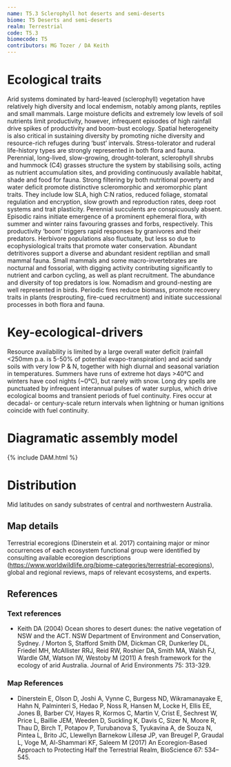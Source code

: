 ```yaml
---
name: T5.3 Sclerophyll hot deserts and semi-deserts
biome: T5 Deserts and semi-deserts
realm: Terrestrial
code: T5.3
biomecode: T5
contributors: MG Tozer / DA Keith
---
```


# Ecological traits


Arid systems dominated by hard-leaved (sclerophyll) vegetation have relatively high diversity and local endemism, notably among plants, reptiles and small mammals. Large moisture deficits and extremely low levels of soil nutrients limit productivity, however, infrequent episodes of high rainfall drive spikes of productivity and boom-bust ecology. Spatial heterogeneity is also critical in sustaining diversity by promoting niche diversity and resource-rich refuges during ‘bust’ intervals. Stress-tolerator and ruderal life-history types are strongly represented in both flora and fauna. Perennial, long-lived, slow-growing, drought-tolerant, sclerophyll shrubs and hummock (C4) grasses structure the system by stabilising soils, acting as nutrient accumulation sites, and providing continuously available habitat, shade and food for fauna. Strong filtering by both nutritional poverty and water deficit promote distinctive scleromorphic and xeromorphic plant traits. They include low SLA, high C:N ratios, reduced foliage, stomatal regulation and encryption, slow growth and reproduction rates, deep root systems and trait plasticity. Perennial succulents are conspicuously absent. Episodic rains initiate emergence of a prominent ephemeral flora, with summer and winter rains favouring grasses and forbs, respectively.  This productivity ‘boom’ triggers rapid responses by granivores and their predators. Herbivore populations also fluctuate, but less so due to ecophysiological traits that promote water conservation. Abundant detritivores support a diverse and abundant resident reptilian and small mammal fauna. Small mammals and some macro-invertebrates are nocturnal and fossorial, with digging activity contributing significantly to nutrient and carbon cycling, as well as plant recruitment. The abundance and diversity of top predators is low. Nomadism and ground-nesting are well represented in birds. Periodic fires reduce biomass, promote recovery traits in plants (resprouting, fire-cued recruitment) and initiate successional processes in both flora and fauna.


# Key-ecological-drivers


Resource availability is limited by a large overall water deficit (rainfall <250mm p.a. is 5-50% of potential evapo-transpiration) and acid sandy soils with very low P & N, together with high diurnal and seasonal variation in temperatures. Summers have runs of extreme hot days >40°C and winters have cool nights (~0°C), but rarely with snow. Long dry spells are punctuated by infrequent interannual pulses of water surplus, which drive ecological booms and transient periods of fuel continuity. Fires occur at decadal- or century-scale return intervals when lightning or human ignitions coincide with fuel continuity.


# Diagramatic assembly model

{% include DAM.html %}

# Distribution


Mid latitudes on sandy substrates of central and northwestern Australia.


## Map details

Terrestrial ecoregions (Dinerstein et al. 2017) containing major or minor occurrences of each ecosystem functional group were identified by consulting available ecoregion descriptions (https://www.worldwildlife.org/biome-categories/terrestrial-ecoregions), global and regional reviews, maps of relevant ecosystems, and experts.

## References
### Text references
* Keith DA (2004) Ocean shores to desert dunes: the native vegetation of NSW and the ACT. NSW Department of Environment and Conservation, Sydney. / Morton S, Stafford Smith DM, Dickman CR, Dunkerley DL, Friedel MH, McAllister RRJ, Reid RW, Roshier DA, Smith MA, Walsh FJ, Wardle GM, Watson IW, Westoby M (2011) A fresh framework for the ecology of arid Australia. Journal of Arid Environments 75: 313-329.
### Map References
* Dinerstein E, Olson D, Joshi A, Vynne C, Burgess ND, Wikramanayake E, Hahn N, Palminteri S, Hedao P, Noss R, Hansen M, Locke H, Ellis EE, Jones B, Barber CV, Hayes R, Kormos C, Martin V, Crist E, Sechrest W, Price L, Baillie JEM, Weeden D, Suckling K, Davis C, Sizer N, Moore R, Thau D, Birch T, Potapov P, Turubanova S, Tyukavina A, de Souza N, Pintea L, Brito JC, Llewellyn Barnekow Lillesø JP, van Breugel P, Graudal L, Voge M, Al-Shammari KF, Saleem M (2017) An Ecoregion-Based Approach to Protecting Half the Terrestrial Realm, BioScience 67: 534–545.
